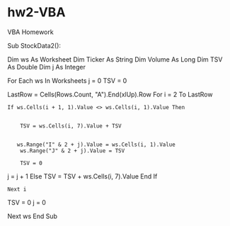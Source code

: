 # hw2-VBA
VBA Homework

Sub StockData2():

Dim ws As Worksheet
Dim Ticker As String
Dim Volume As Long
Dim TSV As Double
Dim j As Integer



For Each ws In Worksheets
  j = 0
  TSV = 0

LastRow = Cells(Rows.Count, "A").End(xlUp).Row
       For i = 2 To LastRow



    If ws.Cells(i + 1, 1).Value <> ws.Cells(i, 1).Value Then


        TSV = ws.Cells(i, 7).Value + TSV


       ws.Range("I" & 2 + j).Value = ws.Cells(i, 1).Value
        ws.Range("J" & 2 + j).Value = TSV

        TSV = 0
j = j + 1
  Else
      TSV = TSV + ws.Cells(i, 7).Value
        End If

    Next i

TSV = 0
j = 0

Next ws
End Sub
